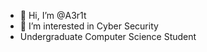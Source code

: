 - 👋 Hi, I’m @A3r1t 
- 👀 I’m interested in Cyber Security
- Undergraduate Computer Science Student



<!---
A3r1t/A3r1t is a ✨ special ✨ repository because its `README.md` (this file) appears on your GitHub profile.
You can click the Preview link to take a look at your changes.
--->
